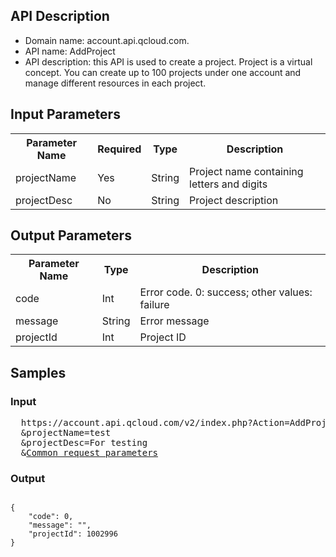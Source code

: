﻿## API Description
 
- Domain name: account.api.qcloud.com.
- API name: AddProject
- API description: this API is used to create a project. Project is a virtual concept. You can create up to 100 projects under one account and manage different resources in each project.

 

## Input Parameters
 

<table class="t"><tbody><tr>
<th><b>Parameter Name</b></th>
<th><b>Required</b></th>
<th><b>Type</b></th>
<th><b>Description</b></th>
<tr>
<td> projectName <td> Yes <td> String <td> Project name containing letters and digits
<tr>
<td> projectDesc <td> No <td> String <td> Project description
</tbody></table>

 

## Output Parameters
 

<table class="t"><tbody><tr>
<th><b>Parameter Name</b></th>
<th><b>Type</b></th>
<th><b>Description</b></th>
<tr>
<td> code <td> Int <td> Error code. 0: success; other values: failure
<tr>
<td> message <td> String <td> Error message
<tr>
<td> projectId <td> Int <td> Project ID
</tbody></table>

 

## Samples
 
### Input
<pre>
  https://account.api.qcloud.com/v2/index.php?Action=AddProject
  &projectName=test
  &projectDesc=For testing
  &<a href="https://intl.cloud.tencent.com/document/product/378/4380">Common request parameters</a>
</pre>

### Output
```

{
    "code": 0,
    "message": "",
    "projectId": 1002996
}

```
